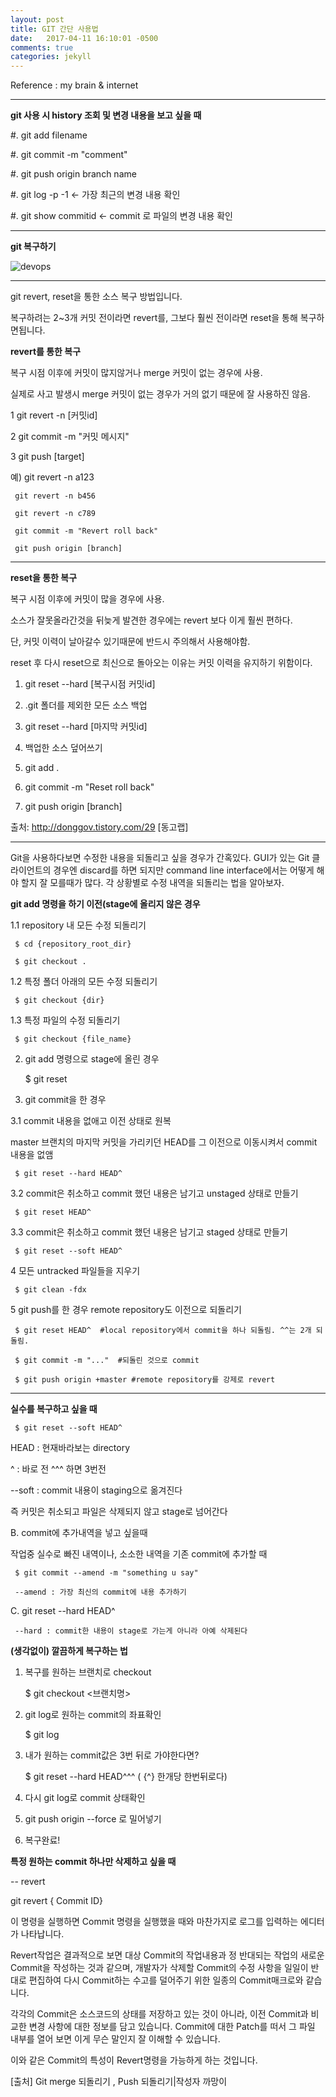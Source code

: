 ```yaml
---
layout: post
title: GIT 간단 사용법
date:   2017-04-11 16:10:01 -0500
comments: true
categories: jekyll
---
```


Reference : my brain & internet


---
**git 사용 시 history 조회 및 변경 내용을 보고 싶을 때**

#. git add filename

#. git commit -m "comment"

#. git push origin branch name

#. git log -p -1 <- 가장 최근의 변경 내용 확인

#. git show commitid <- commit 로 파일의 변경 내용 확인
 
---

**git 복구하기**

![devops]({{http://realx1017.github.io}}/git_recovery.png)

---

git revert, reset을 통한 소스 복구 방법입니다.

복구하려는 2~3개 커밋 전이라면 revert를, 그보다 훨씬 전이라면 reset을 통해 복구하면됩니다.


**revert를 통한 복구**

복구 시점 이후에 커밋이 많지않거나 merge 커밋이 없는 경우에 사용.

실제로 사고 발생시 merge 커밋이 없는 경우가 거의 없기 때문에 잘 사용하진 않음.

1 git revert -n [커밋id]

2 git commit -m "커밋 메시지"

3 git push [target]

예) git revert -n a123

     git revert -n b456

     git revert -n c789

     git commit -m "Revert roll back"

     git push origin [branch]
---

**reset을 통한 복구**

복구 시점 이후에 커밋이 많을 경우에 사용.

소스가 잘못올라간것을 뒤늦게 발견한 경우에는 revert 보다 이게 훨씬 편하다.

단, 커밋 이력이 날아갈수 있기때문에 반드시 주의해서 사용해야함.

reset 후 다시 reset으로 최신으로 돌아오는 이유는 커밋 이력을 유지하기 위함이다.

1) git reset --hard [복구시점 커밋id]

2) .git 폴더를 제외한 모든 소스 백업

3) git reset --hard [마지막 커밋id]

4) 백업한 소스 덮어쓰기

5) git add .

6) git commit -m "Reset roll back"

7) git push origin [branch]


출처: http://donggov.tistory.com/29 [동고랩]

---
Git을 사용하다보면 수정한 내용을 되돌리고 싶을 경우가 간혹있다. GUI가 있는 Git 클라이언트의 경우엔 discard를 하면 되지만 command line interface에서는 어떻게 해야 할지 잘 모를때가 많다. 각 상황별로 수정 내역을 되돌리는 법을 알아보자.

**git add 명령을 하기 이전(stage에 올리지 않은 경우**

1.1 repository 내 모든 수정 되돌리기

     $ cd {repository_root_dir}

     $ git checkout .


1.2 특정 폴더 아래의 모든 수정 되돌리기

     $ git checkout {dir}

1.3 특정 파일의 수정 되돌리기

     $ git checkout {file_name}

2. git add 명령으로 stage에 올린 경우

     $ git reset

3. git commit을 한 경우

3.1 commit 내용을 없애고 이전 상태로 원복

master 브랜치의 마지막 커밋을 가리키던 HEAD를 그 이전으로 이동시켜서 commit 내용을 없앰

     $ git reset --hard HEAD^

3.2 commit은 취소하고 commit 했던 내용은 남기고 unstaged 상태로 만들기

     $ git reset HEAD^

3.3 commit은 취소하고 commit 했던 내용은 남기고 staged 상태로 만들기

     $ git reset --soft HEAD^

4 모든 untracked 파일들을 지우기

     $ git clean -fdx

5 git push를 한 경우 remote repository도 이전으로 되돌리기

     $ git reset HEAD^  #local repository에서 commit을 하나 되돌림. ^^는 2개 되돌림.

     $ git commit -m "..."  #되돌린 것으로 commit

     $ git push origin +master #remote repository를 강제로 revert

---

**실수를 복구하고 싶을 때**

     $ git reset --soft HEAD^ 

HEAD : 현재바라보는 directory

^ : 바로 전 ^^^ 하면 3번전

--soft : commit 내용이 staging으로 옮겨진다

즉 커밋은 취소되고 파일은 삭제되지 않고 stage로 넘어간다

B. commit에 추가내역을 넣고 싶을때

작업중 실수로 빠진 내역이나, 소소한 내역을 기존 commit에 추가할 때

     $ git commit --amend -m "something u say"

     --amend : 가장 최신의 commit에 내용 추가하기

C. git reset --hard HEAD^

     --hard : commit한 내용이 stage로 가는게 아니라 아예 삭제된다 


**(생각없이) 깔끔하게 복구하는 법**

1. 복구를 원하는 브랜치로 checkout

     $ git checkout <브랜치명>

2. git log로 원하는 commit의 좌표확인

     $ git log

3. 내가 원하는 commit값은 3번 뒤로 가야한다면?

     $ git reset --hard HEAD^^^ ( {^} 한개당 한번뒤로다)

4. 다시 git log로 commit 상태확인

5. git push origin --force 로 밀어넣기

6. 복구완료!

**특정 원하는 commit 하나만 삭제하고 싶을 때**

-- revert

git revert { Commit ID}

이 명령을 실행하면 Commit 명령을 실행했을 때와 마찬가지로 로그를 입력하는 에디터가 나타납니다.

Revert작업은 결과적으로 보면 대상 Commit의 작업내용과 정 반대되는 작업의 새로운 Commit을 작성하는 것과 같으며, 개발자가 삭제할 Commit의 수정 사항을 일일이 반대로 편집하여 다시 Commit하는 수고를 덜어주기 위한 일종의 Commit매크로와 같습니다.

각각의 Commit은 소스코드의 상태를 저장하고 있는 것이 아니라, 이전 Commit과 비교한 변경 사항에 대한 정보를 담고 있습니다. Commit에 대한 Patch를 떠서 그 파일 내부를 열어 보면 이게 무슨 말인지 잘 이해할 수 있습니다.

이와 같은 Commit의 특성이 Revert명령을 가능하게 하는 것입니다.

[출처] Git merge 되돌리기 , Push 되돌리기|작성자 까망이
